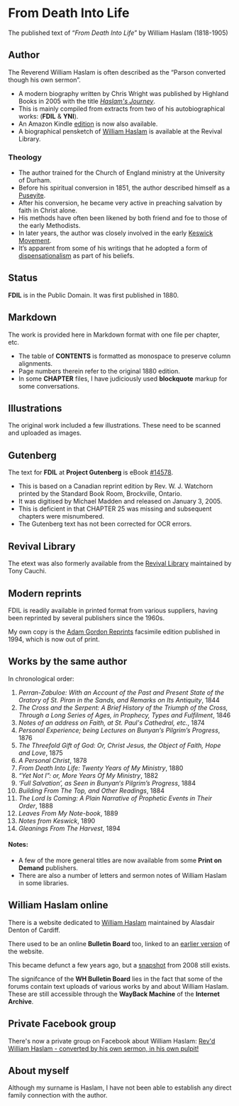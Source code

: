 # From Death Into Life
The published text of “_From Death Into Life_” by William Haslam (1818-1905)

## Author
The Reverend William Haslam is often described as the “Parson converted though his own sermon”. 
* A modern biography written by Chris Wright was published by Highland Books in 2005 with the title [_Haslam's Journey_](https://highlandbks.com/book?isbn=1897913788).
* This is mainly compiled from extracts from two of his autobiographical works: (**FDIL** & **YNI**).
* An Amazon Kindle [edition](https://www.amazon.co.uk/Haslams-Journey-Chris-Wright-ebook/dp/B07BSSBQDT/) is now also available.
* A biographical pensketch of [William Haslam](http://revival-library.org/index.php/pensketches-menu/evangelical-revivalists/william-haslam) is available at the Revival Library.

### Theology
* The author trained for the Church of England ministry at the University of Durham.
* Before his spiritual conversion in 1851, the author described himself as a [Puseyite](https://en.wikipedia.org/wiki/Oxford_Movement).
* After his conversion, he became very active in preaching salvation by faith in Christ alone.
* His methods have often been likened by both friend and foe to those of the early Methodists.
* In later years, the author was closely involved in the early [Keswick Movement](https://en.wikipedia.org/wiki/Higher_Life_movement).
* It’s apparent from some of his writings that he adopted a form of [dispensationalism](https://en.wikipedia.org/wiki/Dispensationalism) as part of his beliefs. 

## Status
**FDIL** is in the Public Domain. It was first published in 1880.

## Markdown
The work is provided here in Markdown format with one file per chapter, etc.
* The table of **CONTENTS** is formatted as monospace to preserve column alignments.
* Page numbers therein refer to the original 1880 edition.
* In some **CHAPTER** files, I have judiciously used **blockquote** markup for some conversations.

## Illustrations
The original work included a few illustrations. These need to be scanned and uploaded as images.

## Gutenberg
The text for **FDIL** at **Project Gutenberg** is eBook [#14578](http://www.gutenberg.net/1/4/5/7/14578/).
* This is based on a Canadian reprint edition by Rev. W. J. Watchorn printed by the Standard Book Room, Brockville, Ontario.
* It was digitised by Michael Madden and released on January 3, 2005. 
* This is deficient in that CHAPTER 25 was missing and subsequent chapters were misnumbered.
* The Gutenberg text has not been corrected for OCR errors.

## Revival Library
The etext was also formerly available from the [Revival Library](http://www.revival-library.org/) maintained by Tony Cauchi.

## Modern reprints
FDIL is readily available in printed format from various suppliers, having been reprinted by several publishers since the 1960s.

My own copy is the [Adam Gordon Reprints](https://www.amazon.co.uk/dp/1874422117/) facsimile edition published in 1994, which is now out of print.

## Works by the same author
In chronological order:
1. _Perran-Zabuloe: With an Account of the Past and Present State of the Oratory of St. Piran in the Sands, and Remarks on Its Antiquity_, 1844
2. _The Cross and the Serpent: A Brief History of the Triumph of the Cross, Through a Long Series of Ages, in Prophecy, Types and Fulfilment_, 1846
3. _Notes of an address on Faith, at St. Paul's Cathedral, etc._, 1874
4. _Personal Experience; being Lectures on Bunyan‘s Pilgrim’s Progress_, 1876
5. _The Threefold Gift of God: Or, Christ Jesus, the Object of Faith, Hope and Love_, 1875
6. _A Personal Christ_, 1878
7. _From Death Into Life: Twenty Years of My Ministry_, 1880
8. _“Yet Not I”: or, More Years Of My Ministry_, 1882
9. _‘Full Salvation’, as Seen in Bunyan‘s Pilgrim’s Progress_, 1884
10. _Building From The Top, and Other Readings_, 1884
11. _The Lord Is Coming: A Plain Narrative of Prophetic Events in Their Order_, 1888
12. _Leaves From My Note-book_, 1889
13. _Notes from Keswick_, 1890
14. _Gleanings From The Harvest_, 1894

#### Notes:
- A few of the more general titles are now available from some **Print on Demand** publishers.
- There are also a number of letters and sermon notes of William Haslam in some libraries.

## William Haslam online
There is a website dedicated to [William Haslam](http://williamhaslam.org) maintained by Alasdair Denton of Cardiff.

There used to be an online **Bulletin Board** too, linked to an [earlier version](https://web.archive.org/web/20110929014844/http://www.williamhaslam.org/) of the website. 

This became defunct a few years ago, but a [snapshot](https://web.archive.org/web/20080703192818/http://www.williamhaslam.org/board/) from 2008 still exists.

The signifcance of the **WH Bulletin Board** lies in the fact that some of the forums contain text uploads of various works by and about William Haslam. These are still accessible through the **WayBack Machine** of the **Internet Archive**.

## Private Facebook group
There's now a private group on Facebook about William Haslam:
[Rev'd William Haslam - converted by his own sermon, in his own pulpit!](https://www.facebook.com/groups/1148109113499963)

## About myself
Although my surname is Haslam, I have not been able to establish any direct family connection with the author.
